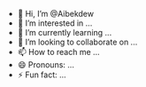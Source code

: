 - 👋 Hi, I’m @Aibekdew
- 👀 I’m interested in ...
- 🌱 I’m currently learning ...
- 💞️ I’m looking to collaborate on ...
- 📫 How to reach me ...
- 😄 Pronouns: ...
- ⚡ Fun fact: ...

<!---
Aibekdew/Aibekdew is a ✨ special ✨ repository because its `README.md` (this file) appears on your GitHub profile.
You can click the Preview link to take a look at your changes.
--->
